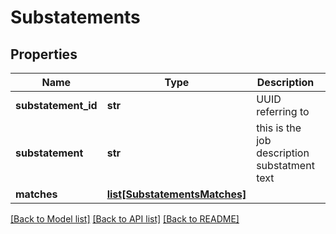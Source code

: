 # Substatements

## Properties
Name | Type | Description | Notes
------------ | ------------- | ------------- | -------------
**substatement_id** | **str** | UUID referring to | [optional] 
**substatement** | **str** | this is the job description substatment text | [optional] 
**matches** | [**list[SubstatementsMatches]**](SubstatementsMatches.md) |  | [optional] 

[[Back to Model list]](../README.md#documentation-for-models) [[Back to API list]](../README.md#documentation-for-api-endpoints) [[Back to README]](../README.md)


